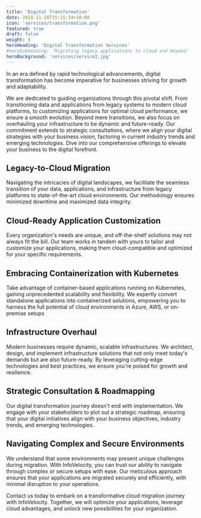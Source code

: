 ```yaml
---
title: 'Digital Transformation'
date: 2018-11-28T15:15:34+10:00
icon: 'services/transformation.png'
featured: true
draft: false
weight: 5
heroHeading: 'Digital Transformation Services'
#heroSubHeading: 'Migrating legacy applications to cloud and beyond'
heroBackground: 'services/service2.jpg'
---
```


In an era defined by rapid technological advancements, digital transformation has become imperative for businesses striving for growth and adaptability.

We are dedicated to guiding organizations through this pivotal shift. From transitioning data and applications from legacy systems to modern cloud platforms, to customizing applications for optimal cloud performance, we ensure a smooth evolution. Beyond mere transitions, we also focus on overhauling your infrastructure to be dynamic and future-ready. Our commitment extends to strategic consultations, where we align your digital strategies with your business vision, factoring in current industry trends and emerging technologies. Dive into our comprehensive offerings to elevate your business to the digital forefront.

## Legacy-to-Cloud Migration

Navigating the intricacies of digital landscapes, we facilitate the seamless transition of your data, applications, and infrastructure from legacy platforms to state-of-the-art cloud environments. Our methodology ensures minimized downtime and maximized data integrity.

## Cloud-Ready Application Customization

Every organization's needs are unique, and off-the-shelf solutions may not always fit the bill. Our team works in tandem with yours to tailor and customize your applications, making them cloud-compatible and optimized for your specific requirements.

## Embracing Containerization with Kubernetes

Take advantage of container-based applications running on Kubernetes, gaining unprecedented scalability and flexibility. We expertly convert standalone applications into containerized solutions, empowering you to harness the full potential of cloud environments in Azure, AWS, or on-premise setups

## Infrastructure Overhaul

Modern businesses require dynamic, scalable infrastructures. We architect, design, and implement infrastructure solutions that not only meet today's demands but are also future-ready. By leveraging cutting-edge technologies and best practices, we ensure you're poised for growth and resilience.

## Strategic Consultation & Roadmapping
Our digital transformation journey doesn't end with implementation. We engage with your stakeholders to plot out a strategic roadmap, ensuring that your digital initiatives align with your business objectives, industry trends, and emerging technologies.

## Navigating Complex and Secure Environments

We understand that some environments may present unique challenges during migration. With InfoVelocity, you can trust our ability to navigate through complex or secure setups with ease. Our meticulous approach ensures that your applications are migrated securely and efficiently, with minimal disruption to your operations.

Contact us today to embark on a transformative cloud migration journey with InfoVelocity. Together, we will optimize your applications, leverage cloud advantages, and unlock new possibilities for your organization.